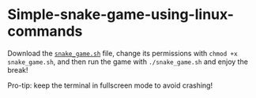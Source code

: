 # Simple-snake-game-using-linux-commands

Download the [`snake_game.sh`](https://github.com/ajayashettigar/simple-snake-game-using-linux-commands/blob/main/snake_game.sh) file, change its permissions with `chmod +x snake_game.sh`, and then run the game with `./snake_game.sh` and enjoy the break!

Pro-tip: keep the terminal in fullscreen mode to avoid crashing!
